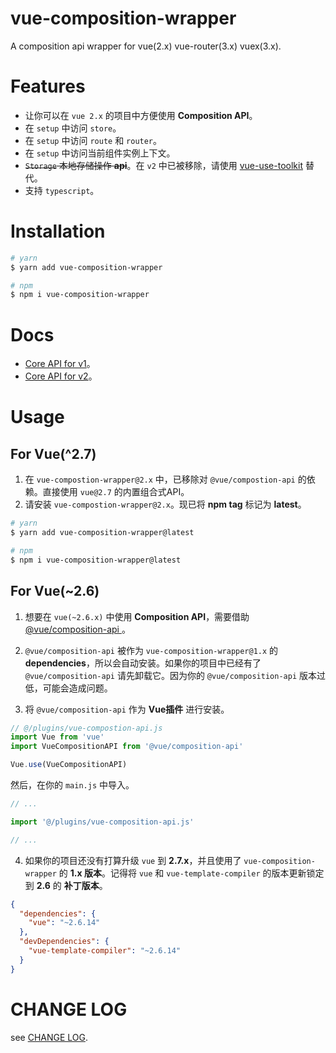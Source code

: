 # vue-composition-wrapper

A composition api wrapper for vue(2.x) vue-router(3.x) vuex(3.x).

# Features

- 让你可以在 `vue 2.x` 的项目中方便使用 **Composition API**。
- 在 `setup` 中访问 `store`。
- 在 `setup` 中访问 `route` 和 `router`。
- 在 `setup` 中访问当前组件实例上下文。
- ~~`Storage` 本地存储操作 **api**~~。在 `v2` 中已被移除，请使用 <a href="https://github.com/yisibell/vue-use-toolkit">vue-use-toolkit</a> 替代。
- 支持 `typescript`。

# Installation

```bash
# yarn
$ yarn add vue-composition-wrapper

# npm
$ npm i vue-composition-wrapper
```

# Docs

- <a href="./docs/v1.md">Core API for v1</a>。
- <a href="./docs/v2.md">Core API for v2</a>。

# Usage

## For Vue(^2.7)

1. 在 `vue-compostion-wrapper@2.x` 中，已移除对 `@vue/compostion-api` 的依赖。直接使用 `vue@2.7` 的内置组合式API。
2. 请安装 `vue-compostion-wrapper@2.x`。现已将 **npm tag** 标记为 **latest**。

``` bash
# yarn
$ yarn add vue-composition-wrapper@latest

# npm 
$ npm i vue-composition-wrapper@latest
```

## For Vue(~2.6)

1. 想要在 `vue(~2.6.x)` 中使用 **Composition API**，需要借助 <a href="https://github.com/vuejs/composition-api"> @vue/composition-api </a>。

2. `@vue/composition-api` 被作为 `vue-composition-wrapper@1.x` 的 **dependencies**，所以会自动安装。如果你的项目中已经有了 `@vue/composition-api` 请先卸载它。因为你的 `@vue/composition-api` 版本过低，可能会造成问题。

3. 将 `@vue/composition-api` 作为 **Vue插件** 进行安装。

```js
// @/plugins/vue-compostion-api.js
import Vue from 'vue'
import VueCompositionAPI from '@vue/composition-api'

Vue.use(VueCompositionAPI)
```

然后，在你的 `main.js` 中导入。

```js
// ...

import '@/plugins/vue-composition-api.js'

// ...
```

4. 如果你的项目还没有打算升级 `vue` 到 **2.7.x**，并且使用了 `vue-composition-wrapper` 的 **1.x 版本**。记得将 `vue` 和 `vue-template-compiler` 的版本更新锁定到 **2.6** 的 **补丁版本**。

```json
{
  "dependencies": {
    "vue": "~2.6.14"
  },
  "devDependencies": {
    "vue-template-compiler": "~2.6.14"
  }
}
```

# CHANGE LOG

see <a href="./CHANGELOG.md" target="_blank">CHANGE LOG</a>.


